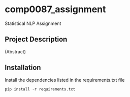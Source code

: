 # comp0087_assignment
Statistical NLP Assignment

## Project Description
(Abstract)

## Installation
Install the dependencies listed in the requirements.txt file
```python
pip install -r requirements.txt
